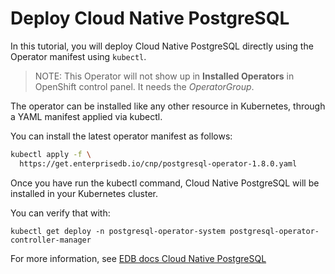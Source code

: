 # Deploy Cloud Native PostgreSQL

In this tutorial, you will deploy Cloud Native PostgreSQL directly using the Operator manifest using `kubectl`. 

> NOTE: This Operator will not show up in **Installed Operators** in OpenShift control panel. It needs the _OperatorGroup_.

The operator can be installed like any other resource in Kubernetes, through a YAML manifest applied via kubectl.

You can install the latest operator manifest as follows:

```sh
kubectl apply -f \
  https://get.enterprisedb.io/cnp/postgresql-operator-1.8.0.yaml
```

Once you have run the kubectl command, Cloud Native PostgreSQL will be installed in your Kubernetes cluster.

You can verify that with:

```
kubectl get deploy -n postgresql-operator-system postgresql-operator-controller-manager
```

For more information, see [EDB docs Cloud Native PostgreSQL](https://www.enterprisedb.com/docs/kubernetes/cloud_native_postgresql/installation_upgrade/)
